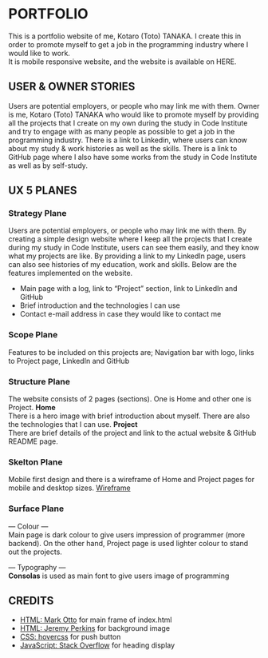 <!--- Logo image on here --->

<!--- Add link on below --->

# PORTFOLIO

This is a portfolio website of me, Kotaro (Toto) TANAKA. I create this in order to promote myself to get a job in the programming industry where I would like to work.<br>
It is mobile responsive website, and the website is available on HERE. <!--- Link on HERE --->

## USER & OWNER STORIES

Users are potential employers, or people who may link me with them. Owner is me, Kotaro (Toto) TANAKA who would like to promote myself by providing all the projects that I create on my own during the study in Code Institute and try to engage with as many people as possible to get a job in the programming industry. There is a link to Linkedin, where users can know about my study & work histories as well as the skills. There is a link to GitHub page where I also have some works from the study in Code Institute as well as by self-study.

## UX 5 PLANES

### Strategy Plane

Users are potential employers, or people who may link me with them. By creating a simple design website where I keep all the projects that I create during my study in Code Institute, users can see them easily, and they know what my projects are like. By providing a link to my LinkedIn page, users can also see histories of my education, work and skills.
Below are the features implemented on the website.

-   Main page with a log, link to “Project” section, link to LinkedIn and GitHub
-   Brief introduction and the technologies I can use
-   Contact e-mail address in case they would like to contact me

### Scope Plane

Features to be included on this projects are;
Navigation bar with logo, links to Project page, LinkedIn and GitHub

### Structure Plane

The website consists of 2 pages (sections). One is Home and other one is Project.
**Home**<br>
There is a hero image with brief introduction about myself. There are also the technologies that I can use.
**Project**<br>
There are brief details of the project and link to the actual website & GitHub README page.

### Skelton Plane

Mobile first design and there is a wireframe of Home and Project pages for mobile and desktop sizes.
[Wireframe](https://github.com/Toto-Kotaro-Tanaka/portfolio/blob/main/assets/readme/wireframe.png)

### Surface Plane

— Colour —<br>
Main page is dark colour to give users impression of programmer (more backend). On the other hand, Project page is used lighter colour to stand out the projects.

— Typography —<br>
**Consolas** is used as main font to give users image of programming

## CREDITS

-   [HTML: Mark Otto](https://getbootstrap.com/docs/5.0/examples/cover/) for main frame of index.html
-   [HTML: Jeremy Perkins](https://unsplash.com/@jeremyperkins) for background image
-   [CSS: hovercss](https://github.com/IanLunn/Hover/blob/master/css/hover.css) for push button
-   [JavaScript: Stack Overflow](https://stackoverflow.com/questions/7264974/show-text-letter-by-letter) for heading display
